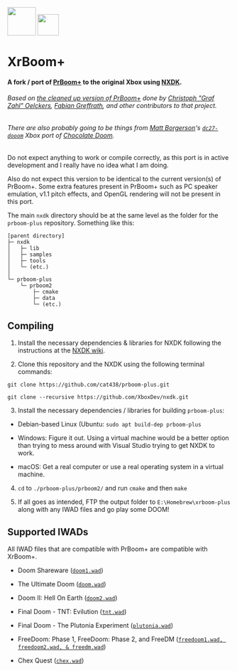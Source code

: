 <img src="https://raw.githubusercontent.com/cat438/xrboom-plus/master/readme_images/xrboom-plus.png" width="64"> <img src="https://raw.githubusercontent.com/cat438/xrboom-plus/master/readme_images/xrboom-plus-text.png" height="48">

# XrBoom+

#### A fork / port of [PrBoom+](https://prboom-plus.sourceforge.net) to the original Xbox using [NXDK](https://github.com/XboxDev/nxdk).

###### Based on [the cleaned up version of PrBoom+](https://github.com/coelckers/prboom-plus) done by [Christoph "Graf Zahl" Oelckers](https://github.com/coelckers), [Fabian Greffrath](https://github.com/fabiangreffrath), and other contributors to that project.

###### There are also probably going to be things from [Matt Borgerson](https://github.com/mborgerson)'s [`dc27-dooom`](https://github.com/mborgerson/dc27-dooom) Xbox port of [Chocolate Doom](https://github.com/chocolate-doom/chocolate-doom).

Do not expect anything to work or compile correctly, as this port is in active development and I really have no idea what I am doing.

Also do not expect this version to be identical to the current version(s) of PrBoom+. Some extra features present in PrBoom+ such as PC speaker emulation, v1.1 pitch effects, and OpenGL rendering will not be present in this port.

The main `nxdk` directory should be at the same level as the folder for the `prboom-plus` repository. Something like this:

```
[parent directory]
├─ nxdk
│   ├─ lib
│   ├─ samples
│   ├─ tools
│   └─ (etc.)
│
└─ prboom-plus
    └─ prboom2
        ├─ cmake
        ├─ data
        └─ (etc.)
```

## Compiling

1. Install the necessary dependencies & libraries for NXDK following the instructions at the [NXDK wiki](https://github.com/XboxDev/nxdk/wiki/Install-the-Prerequisites).

2. Clone this repository and the NXDK using the following terminal commands:

`git clone https://github.com/cat438/prboom-plus.git`

`git clone --recursive https://github.com/XboxDev/nxdk.git`

3. Install the necessary dependencies / libraries for building `prboom-plus`:

- Debian-based Linux (Ubuntu: `sudo apt build-dep prboom-plus`

- Windows: Figure it out. Using a virtual machine would be a better option than trying to mess around with Visual Studio trying to get NXDK to work.

- macOS: Get a real computer or use a real operating system in a virtual machine.

4. `cd` to `./prboom-plus/prboom2/` and run `cmake` and then `make`

5. If all goes as intended, FTP the output folder to `E:\Homebrew\xrboom-plus` along with any IWAD files and go play some DOOM!

## Supported IWADs
All IWAD files that are compatible with PrBoom+ are compatible with XrBoom+.

- Doom Shareware ([`doom1.wad`](https://doomwiki.org/wiki/DOOM1.WAD))

- The Ultimate Doom ([`doom.wad`](https://doomwiki.org/wiki/DOOM.WAD))

- Doom II: Hell On Earth ([`doom2.wad`](https://doomwiki.org/wiki/DOOM2.WAD))

- Final Doom - TNT: Evilution  ([`tnt.wad`](https://doomwiki.org/wiki/TNT.WAD))

- Final Doom - The Plutonia Experiment ([`plutonia.wad`](https://doomwiki.org/wiki/PLUTONIA.WAD))

- FreeDoom: Phase 1, FreeDoom: Phase 2, and FreeDM ([`freedoom1.wad, freedoom2.wad, & freedm.wad`](https://freedoom.github.io))

- Chex Quest ([`chex.wad`](https://doomwiki.org/wiki/CHEX.WAD))
